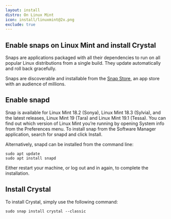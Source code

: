 ```yaml
---
layout: install
distro: On Linux Mint
icon: install/linuxmint@2x.png
exclude: true
---
```


## Enable snaps on Linux Mint and install Crystal
Snaps are applications packaged with all their dependencies to run on all popular Linux distributions from a single build. They update automatically and roll back gracefully.

Snaps are discoverable and installable from the [Snap Store](https://snapcraft.io/store), an app store with an audience of millions.


## Enable snapd
Snap is available for Linux Mint 18.2 (Sonya), Linux Mint 18.3 (Sylvia), and the latest releases, Linux Mint 19 (Tara) and Linux Mint 19.1 (Tessa). You can find out which version of Linux Mint you’re running by opening System info from the Preferences menu. To install snap from the Software Manager application, search for snapd and click Install.

Alternatively, snapd can be installed from the command line:

```
sudo apt update
sudo apt install snapd
```

Either restart your machine, or log out and in again, to complete the installation.

## Install Crystal
To install Crystal, simply use the following command:

```
sudo snap install crystal --classic
```